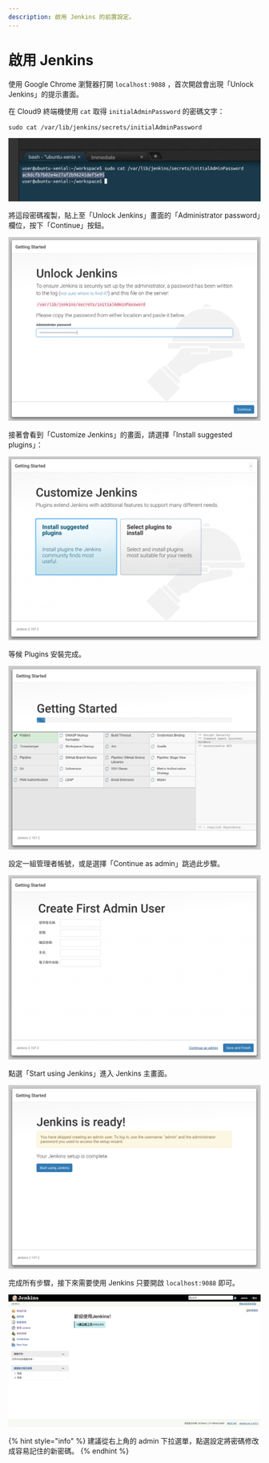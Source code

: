 ```yaml
---
description: 啟用 Jenkins 的前置設定。
---
```


# 啟用 Jenkins

使用 Google Chrome 瀏覽器打開 `localhost:9088` ，首次開啟會出現「Unlock Jenkins」的提示畫面。

在 Cloud9 終端機使用 `cat` 取得 `initialAdminPassword` 的密碼文字：

```text
sudo cat /var/lib/jenkins/secrets/initialAdminPassword
```

![](.gitbook/assets/image%20%289%29.png)

將這段密碼複製，貼上至「Unlock Jenkins」畫面的「Administrator password」欄位，按下「Continue」按鈕。

![](.gitbook/assets/image%20%2826%29.png)

接著會看到「Customize Jenkins」的畫面，請選擇「Install suggested plugins」：

![](.gitbook/assets/image%20%2836%29.png)

等候 Plugins 安裝完成。

![](.gitbook/assets/image%20%2815%29.png)

設定一組管理者帳號，或是選擇「Continue as admin」跳過此步驟。

![](.gitbook/assets/image%20%2811%29.png)

點選「Start using Jenkins」進入 Jenkins 主畫面。

![](.gitbook/assets/image%20%2856%29.png)

完成所有步驟，接下來需要使用 Jenkins 只要開啟 `localhost:9088` 即可。

![](.gitbook/assets/image%20%2812%29.png)

{% hint style="info" %}
建議從右上角的 admin 下拉選單，點選設定將密碼修改成容易記住的新密碼。
{% endhint %}



